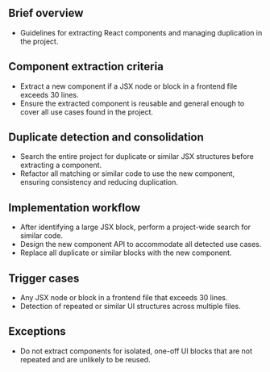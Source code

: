 ## Brief overview
- Guidelines for extracting React components and managing duplication in the project.

## Component extraction criteria
- Extract a new component if a JSX node or block in a frontend file exceeds 30 lines.
- Ensure the extracted component is reusable and general enough to cover all use cases found in the project.

## Duplicate detection and consolidation
- Search the entire project for duplicate or similar JSX structures before extracting a component.
- Refactor all matching or similar code to use the new component, ensuring consistency and reducing duplication.

## Implementation workflow
- After identifying a large JSX block, perform a project-wide search for similar code.
- Design the new component API to accommodate all detected use cases.
- Replace all duplicate or similar blocks with the new component.

## Trigger cases
- Any JSX node or block in a frontend file that exceeds 30 lines.
- Detection of repeated or similar UI structures across multiple files.

## Exceptions
- Do not extract components for isolated, one-off UI blocks that are not repeated and are unlikely to be reused.

